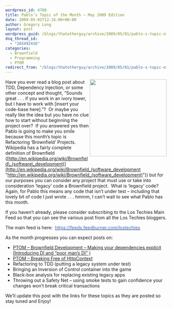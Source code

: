 ```yaml
---
wordpress_id: 4788
title: Pablo’s Topic of the Month – May 2009 Edition
date: 2009-05-01T12:16:00+00:00
author: Gregory Long
layout: post
wordpress_guid: /blogs/thatotherguy/archive/2009/05/01/pablo-s-topic-of-the-month-may-2009-edition.aspx
dsq_thread_id:
  - "265492416"
categories:
  - Brownfield
  - Programming
  - PTOM
redirect_from: "/blogs/thatotherguy/archive/2009/05/01/pablo-s-topic-of-the-month-may-2009-edition.aspx/"
---
```

<img align="right" width="240" src="/cfs-file.ashx/__key/CommunityServer.Components.PostAttachments/00.00.00.60.06/pablo_topic_of_the_month.png" height="240" />

Have you ever read a blog post about TDD, Dependency Injection, or some other concept and thought, &ldquo;Sounds great . . . if you work in an ivory tower, but I have to work with [insert your code-base here].&rdquo;?&nbsp; Or maybe you really like the idea but you have no clue how to start without beginning the project over?&nbsp; If you answered yes then Pablo is going to make you smile because this month&rsquo;s topic is Refactoring &lsquo;Brownfield&rsquo; Projects.&nbsp; Wikipedia has a fairly complete definition of Brownfield ([http://en.wikipedia.org/wiki/Brownfield\_(software\_development)](http://en.wikipedia.org/wiki/Brownfield_(software_development "http://en.wikipedia.org/wiki/Brownfield_(software_development)")) but for our purposes you can consider any project that must use or take into consideration &lsquo;legacy&rsquo; code a Brownfield project.&nbsp; What is &lsquo;legacy&rsquo; code?&nbsp; Again, for Pablo this means any code that isn&rsquo;t under test &ndash; including that lovely bit of code I just wrote . . . hmmm, I can&rsquo;t wait to see what Pablo has this month.

If you haven&#8217;t already, please consider subscribing to the Los Techies Main Feed so that you can see the various post from all the Los Techies bloggers. 

The main feed is here:&nbsp; [<span style="color: #3366cc">https://feeds.feedburner.com/lostechies</span>](https://feeds.feedburner.com/lostechies)

As the month progresses you can expect posts on:

  * <a target="_self" href="/blogs/gabrielschenker/archive/2009/05/05/ptom-brownfield-development-making-your-dependencies-explicit.aspx">PTOM &#8211; Brownfield Development &#8211; Making your dependencies explicit (Introducing DI and &ldquo;poor man&rsquo;s DI&rdquo; )</a>
  * <a target="_self" href="/blogs/colin_ramsay/archive/2009/05/05/breaking-free-from-httpcontext.aspx">PTOM &#8211; Breaking Free of HttpContext</a>
  * Refactoring to TDD (putting a legacy system under test) 
  * Bringing an Inversion of Control container into the game 
  * Black-box analysis for replacing existing legacy apps 
  * Throwing out a Safety Net &ndash; using smoke tests to gain confidence your changes won&rsquo;t break critical transactions 

We&#8217;ll update this post with the links for these topics as they are posted so stay tuned and Enjoy!